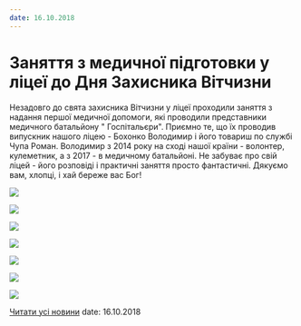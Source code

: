 ```yaml
---
date: 16.10.2018
---
```

# Заняття з медичної підготовки у ліцеї до Дня Захисника Вітчизни

Незадовго до свята захисника Вітчизни у ліцеї проходили заняття з надання першої медичної допомоги, які проводили представники медичного батальйону " Госпітальєри". Приємно те, що їх проводив випускник нашого ліцею - Бохонко Володимир і його товариш по службі Чупа Роман. Володимир з 2014 року на сході нашої країни - волонтер, кулеметник, а з 2017 - в медичному батальйоні. Не забуває про свій ліцей - його розповіді і практичні заняття просто фантастичні. Дякуємо вам, хлопці, і хай береже вас Бог!

![](/images/blog/заняття-з-медичної-підготовки-у-ліцеї-до-дня-захисника/med7.jpg)

![](/images/blog/заняття-з-медичної-підготовки-у-ліцеї-до-дня-захисника/med2.jpg)

![](/images/blog/заняття-з-медичної-підготовки-у-ліцеї-до-дня-захисника/med1.jpg)

![](/images/blog/заняття-з-медичної-підготовки-у-ліцеї-до-дня-захисника/med6.jpg)

![](/images/blog/заняття-з-медичної-підготовки-у-ліцеї-до-дня-захисника/med4.jpg)

![](/images/blog/заняття-з-медичної-підготовки-у-ліцеї-до-дня-захисника/med3.jpg)

![](/images/blog/заняття-з-медичної-підготовки-у-ліцеї-до-дня-захисника/med5.jpg)

[Читати усі новини](/news)
date: 16.10.2018
